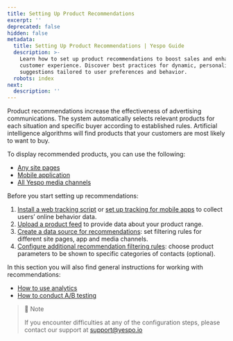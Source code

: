 ```yaml
---
title: Setting Up Product Recommendations
excerpt: ''
deprecated: false
hidden: false
metadata:
  title: Setting Up Product Recommendations | Yespo Guide
  description: >-
    Learn how to set up product recommendations to boost sales and enhance
    customer experience. Discover best practices for dynamic, personalized
    suggestions tailored to user preferences and behavior.
  robots: index
next:
  description: ''
---
```

Product recommendations increase the effectiveness of advertising communications. The system automatically selects relevant products for each situation and specific buyer according to established rules. Artificial intelligence algorithms will find products that your customers are most likely to want to buy.

To display recommended products, you can use the following:

* [Any site pages](https://docs.yespo.io/docs/recommendations-overview)
* [Mobile application](https://docs.yespo.io/docs/recommendations-in-mobile-app)
* [All Yespo media channels](https://docs.yespo.io/docs/recommendations-in-media-channels)

Before you start setting up recommendations:

1. [Install a web tracking script](https://docs.yespo.io/docs/how-set-web-tracking-your-website) or [set up tracking for mobile apps](https://docs.yespo.io/docs/streaming-events-firebase) to collect users’ online behavior data.
2. [Upload a product feed](https://docs.yespo.io/docs/importing-product-feed) to provide data about your product range.
3. [Create a data source for recommendations](https://docs.yespo.io/docs/create-data-source-recommendations): set filtering rules for different site pages, app and media channels.
4. [Configure additional recommendation filtering rules](https://docs.yespo.io/docs/custom-filters-recommendation-blocks): choose product parameters to be shown to specific categories of contacts (optional).

In this section you will also find general instructions for working with recommendations:

* [How to use analytics](https://docs.yespo.io/docs/recommendation-block-analytics)
* [How to conduct A/B testing](https://docs.yespo.io/docs/testing-recommendation-blocks)

> 📘 Note
>
> If you encounter difficulties at any of the configuration steps, please contact our support at [support@yespo.io](mailto:support@yespo.io)
